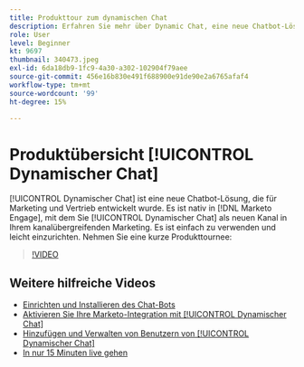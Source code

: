 ```yaml
---
title: Produkttour zum dynamischen Chat
description: Erfahren Sie mehr über Dynamic Chat, eine neue Chatbot-Lösung, die von Adobe für Marketing und Vertrieb entwickelt wurde.
role: User
level: Beginner
kt: 9697
thumbnail: 340473.jpeg
exl-id: 6da18db9-1fc9-4a30-a302-102904f79aee
source-git-commit: 456e16b830e491f688900e91de90e2a6765afaf4
workflow-type: tm+mt
source-wordcount: '99'
ht-degree: 15%

---
```


# Produktübersicht [!UICONTROL Dynamischer Chat]

[!UICONTROL Dynamischer Chat]  ist eine neue Chatbot-Lösung, die für Marketing und Vertrieb entwickelt wurde. Es ist nativ in [!DNL Marketo Engage], mit dem Sie [!UICONTROL Dynamischer Chat]  als neuen Kanal in Ihrem kanalübergreifenden Marketing. Es ist einfach zu verwenden und leicht einzurichten. Nehmen Sie eine kurze Produkttournee:

>[!VIDEO](https://video.tv.adobe.com/v/340473/?quality=12&learn=on)

## Weitere hilfreiche Videos

* [Einrichten und Installieren des Chat-Bots](setup.md)
* [Aktivieren Sie Ihre Marketo-Integration mit [!UICONTROL Dynamischer Chat] ](marketo-integration.md)
* [Hinzufügen und Verwalten von Benutzern von [!UICONTROL Dynamischer Chat] ](user-management.md)
* [In nur 15 Minuten live gehen](go-live-in-15-minutes.md)
